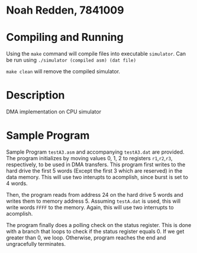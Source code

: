 # Noah Redden, 7841009

Compiling and Running
===================
Using the `make` command will compile files into executable `simulator`.
Can be run using `./simulator (compiled asm) (dat file)`

`make clean` will remove the compiled simulator.

Description
===================
DMA implementation on CPU simulator

Sample Program
===================
Sample Program `testA3.asm` and accompanying `testA3.dat` are provided.
The program initializes by moving values 0, 1, 2 to registers `r1`,`r2`,`r3`, respectively, to be used in DMA transfers.
This program first writes to the hard drive the first 5 words (Except the first 3 which are reserved) in the data memory. 
This will use two interupts to acomplish, since burst is set to 4 words.

Then, the program reads from address 24 on the hard drive 5 words and writes them to memory address 5.
Assuming `testA.dat` is used, this will write words `FFFF` to the memory. 
Again, this will use two interrupts to acomplish.

The program finally does a polling check on the status register.
This is done with a branch that loops to check if the status register equals 0.
If we get greater than 0, we loop. Otherwise, program reaches the end and ungracefully terminates.